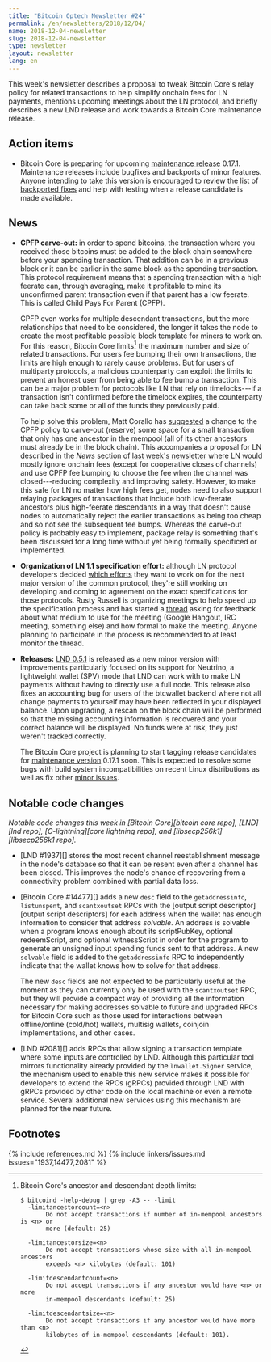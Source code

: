 ```yaml
---
title: "Bitcoin Optech Newsletter #24"
permalink: /en/newsletters/2018/12/04/
name: 2018-12-04-newsletter
slug: 2018-12-04-newsletter
type: newsletter
layout: newsletter
lang: en
---
```

This week's newsletter describes a proposal to tweak Bitcoin Core's
relay policy for related transactions to help simplify onchain fees for
LN payments, mentions upcoming meetings about the LN protocol, and
briefly describes a new LND release and work towards a Bitcoin Core
maintenance release.

## Action items

- Bitcoin Core is preparing for upcoming [maintenance release][] 0.17.1.
  Maintenance releases include bugfixes and backports of minor features.
  Anyone intending to take this version is encouraged to review the list of
  [backported fixes][0.17.1 milestone] and help with testing when a release
  candidate is made available.

## News

- **CPFP carve-out:** in order to spend bitcoins, the transaction
  where you received those bitcoins must be added to the block chain
  somewhere before your spending transaction.  That addition can be in a
  previous block or it can be earlier in the same block as the spending
  transaction.  This protocol requirement means that a spending
  transaction with a high feerate can, through averaging, make it
  profitable to mine its unconfirmed parent transaction even if that
  parent has a low feerate.  This is called Child Pays For Parent
  (CPFP).

  CPFP even works for multiple descendant transactions, but the more
  relationships that need to be considered, the longer it takes the node
  to create the most profitable possible block template for
  miners to work on.  For this reason, Bitcoin Core
  limits[^fn-cpfp-limits] the maximum number and size of related
  transactions.  For users fee bumping their own transactions, the
  limits are high enough to rarely cause problems.  But for users of
  multiparty protocols, a malicious counterparty can exploit the
  limits to prevent an honest user from being able to fee bump a
  transaction.  This can be a major problem for protocols like LN that
  rely on timelocks---if a transaction isn't confirmed before the
  timelock expires, the counterparty can take back some or all of the
  funds they previously paid.

  To help solve this problem, Matt Corallo has [suggested][carve out
  thread] a change to the CPFP policy to carve-out (reserve) some
  space for a small transaction that only has one ancestor in the
  mempool (all of its other ancestors must already be in the block
  chain).  This accompanies a proposal for LN described in the *News*
  section of [last week's newsletter][] where LN would mostly ignore
  onchain fees (except for cooperative closes of channels) and use
  CPFP fee bumping to choose the fee when the channel was
  closed---reducing complexity and improving safety.  However, to make
  this safe for LN no matter how high fees get, nodes need to also
  support relaying packages of transactions that include both
  low-feerate ancestors plus high-feerate descendants in a way that
  doesn't cause nodes to automatically reject the earlier transactions
  as being too cheap and so not see the subsequent fee bumps.  Whereas
  the carve-out policy is probably easy to implement, package relay is
  something that's been discussed for a long time without yet being
  formally specificed or implemented.

- **Organization of LN 1.1 specification effort:** although LN protocol
  developers decided [which efforts][ln1.1 accepted proposals] they want
  to work on for the next major version of the common protocol, they're
  still working on developing and coming to agreement on the
  exact specifications for those protocols.  Rusty Russell is organizing
  meetings to help speed up the specification process and has started a
  [thread][ln spec meetings] asking for feedback about what medium to
  use for the meeting (Google Hangout, IRC meeting, something else) and
  how formal to make the meeting.  Anyone planning to participate in the
  process is recommended to at least monitor the thread.

- **Releases:** [LND 0.5.1][] is released as a new minor version with
  improvements particularly focused on its support for Neutrino, a
  lightweight wallet (SPV) mode that LND can work with to make LN
  payments without having to directly use a full node.  This release also
  fixes an accounting bug for users of the btcwallet backend where not
  all change payments to yourself may have been reflected in your
  displayed balance.  Upon upgrading, a rescan on the block chain will
  be performed so that the missing accounting information is recovered
  and your correct balance will be displayed.  No funds were at risk,
  they just weren't tracked correctly.

  The Bitcoin Core project is planning to start tagging release
  candidates for [maintenance version][maintenance release] 0.17.1 soon.
  This is expected to resolve some bugs with build system incompatibilities on
  recent Linux distributions as well as fix other [minor issues][0.17.1 milestone].

[LND 0.5.1]: https://github.com/lightningnetwork/lnd/releases/tag/v0.5.1-beta

## Notable code changes

*Notable code changes this week in [Bitcoin Core][bitcoin core repo],
[LND][lnd repo], [C-lightning][core lightning repo], and [libsecp256k1][libsecp256k1
repo].*

- [LND #1937][] stores the most recent channel reestablishment message
  in the node's database so that it can be resent even after a channel
  has been closed.  This improves the node's chance of recovering from a
  connectivity problem combined with partial data loss.

- [Bitcoin Core #14477][] adds a new `desc` field to the
  `getaddressinfo`, `listunspent`, and `scantxoutset` RPCs with the
  [output script descriptor][output script descriptors] for each address
  when the wallet has enough information to consider that address
  *solvable*.  An address is solvable when a program knows enough about
  its scriptPubKey, optional redeemScript, and optional witnessScript in
  order for the program to generate an unsigned input spending funds
  sent to that address.  A new `solvable` field is added to the
  `getaddressinfo` RPC to independently indicate that the wallet knows
  how to solve for that address.

  The new `desc` fields are not expected to be particularly useful at
  the moment as they can currently only be used with the
  `scantxoutset` RPC, but they will provide a compact way of providing
  all the information necessary for making addresses solvable to
  future and upgraded RPCs for Bitcoin Core such as those used for interactions between
  offline/online (cold/hot) wallets, multisig wallets, coinjoin
  implementations, and other cases.

- [LND #2081][] adds RPCs that allow signing a transaction template
  where some inputs are controlled by LND.  Although this particular
  tool mirrors functionality already provided by the `lnwallet.Signer`
  service, the mechanism used to enable this new service makes it
  possible for developers to extend the RPCs (gRPCs) provided through
  LND with gRPCs provided by other code on the local machine or even a
  remote service.  Several additional new services using this mechanism
  are planned for the near future.

## Footnotes

[^fn-cpfp-limits]:
    Bitcoin Core's ancestor and descendant depth limits:

    ```text
    $ bitcoind -help-debug | grep -A3 -- -limit
      -limitancestorcount=<n>
           Do not accept transactions if number of in-mempool ancestors is <n> or
           more (default: 25)

      -limitancestorsize=<n>
           Do not accept transactions whose size with all in-mempool ancestors
           exceeds <n> kilobytes (default: 101)

      -limitdescendantcount=<n>
           Do not accept transactions if any ancestor would have <n> or more
           in-mempool descendants (default: 25)

      -limitdescendantsize=<n>
           Do not accept transactions if any ancestor would have more than <n>
           kilobytes of in-mempool descendants (default: 101).
    ```

{% include references.md %}
{% include linkers/issues.md issues="1937,14477,2081" %}

[maintenance release]: https://bitcoincore.org/en/lifecycle/#maintenance-releases
[last week's newsletter]: /en/newsletters/2018/11/27/#simplified-fee-bumping-for-ln
[carve out thread]: https://lists.linuxfoundation.org/pipermail/bitcoin-dev/2018-November/016518.html
[ln1.1 accepted proposals]: https://github.com/lightningnetwork/lightning-rfc/wiki/Lightning-Specification-1.1-Proposal-States
[ln spec meetings]: https://lists.linuxfoundation.org/pipermail/lightning-dev/2018-November/001673.html
[0.17.1 milestone]: https://github.com/bitcoin/bitcoin/milestone/39?closed=1
